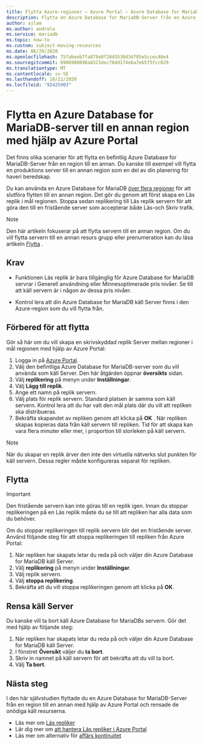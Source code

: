 ```yaml
---
title: Flytta Azure-regioner – Azure Portal – Azure Database for MariaDB
description: Flytta en Azure Database for MariaDB-Server från en Azure-region till en annan med hjälp av en Läs replik och Azure Portal.
author: ajlam
ms.author: andrela
ms.service: mariadb
ms.topic: how-to
ms.custom: subject-moving-resources
ms.date: 06/29/2020
ms.openlocfilehash: 75fabeeb7fa879a0f2843538d34f85e5ccec40e4
ms.sourcegitcommit: 6906980890a8321dec78dd174e6a7eb5f5fcc029
ms.translationtype: MT
ms.contentlocale: sv-SE
ms.lasthandoff: 10/22/2020
ms.locfileid: "92425903"
---
```

# <a name="move-an-azure-database-for-mariadb-server-to-another-region-by-using-the-azure-portal"></a>Flytta en Azure Database for MariaDB-server till en annan region med hjälp av Azure Portal

Det finns olika scenarier för att flytta en befintlig Azure Database for MariaDB-Server från en region till en annan. Du kanske till exempel vill flytta en produktions server till en annan region som en del av din planering för haveri beredskap.

Du kan använda en Azure Database for MariaDB [över flera regioner](concepts-read-replicas.md#cross-region-replication) för att slutföra flytten till en annan region. Det gör du genom att först skapa en Läs replik i mål regionen. Stoppa sedan replikering till Läs replik servern för att göra den till en fristående server som accepterar både Läs-och Skriv trafik. 

> [!NOTE]
> Den här artikeln fokuserar på att flytta servern till en annan region. Om du vill flytta servern till en annan resurs grupp eller prenumeration kan du läsa artikeln [Flytta](../azure-resource-manager/management/move-resource-group-and-subscription.md) . 

## <a name="prerequisites"></a>Krav

- Funktionen Läs replik är bara tillgänglig för Azure Database for MariaDB servrar i Generell användning eller Minnesoptimerade pris nivåer. Se till att käll servern är i någon av dessa pris nivåer.

- Kontrol lera att din Azure Database for MariaDB käll Server finns i den Azure-region som du vill flytta från.

## <a name="prepare-to-move"></a>Förbered för att flytta

Gör så här om du vill skapa en skrivskyddad replik Server mellan regioner i mål regionen med hjälp av Azure Portal:

1. Logga in på [Azure Portal](https://portal.azure.com/).
1. Välj den befintliga Azure Database for MariaDB-server som du vill använda som käll Server. Den här åtgärden öppnar **översikts** sidan.
1. Välj **replikering** på menyn under **Inställningar**.
1. Välj **Lägg till replik**.
1. Ange ett namn på replik servern.
1. Välj plats för replik servern. Standard platsen är samma som käll servern. Kontrol lera att du har valt den mål plats där du vill att repliken ska distribueras.
1. Bekräfta skapandet av repliken genom att klicka på **OK** . När repliken skapas kopieras data från käll servern till repliken. Tid för att skapa kan vara flera minuter eller mer, i proportion till storleken på käll servern.

>[!NOTE]
> När du skapar en replik ärver den inte den virtuella nätverks slut punkten för käll servern. Dessa regler måste konfigureras separat för repliken.

## <a name="move"></a>Flytta

> [!IMPORTANT]
> Den fristående servern kan inte göras till en replik igen.
> Innan du stoppar replikeringen på en Läs replik måste du se till att repliken har alla data som du behöver.

Om du stoppar replikeringen till replik servern blir det en fristående server. Använd följande steg för att stoppa replikeringen till repliken från Azure Portal:

1. När repliken har skapats letar du reda på och väljer din Azure Database for MariaDB käll Server. 
1. Välj **replikering** på menyn under **Inställningar**.
1. Välj replik servern.
1. Välj **stoppa replikering**.
1. Bekräfta att du vill stoppa replikeringen genom att klicka på **OK**.

## <a name="clean-up-source-server"></a>Rensa käll Server

Du kanske vill ta bort käll Azure Database for MariaDBs servern. Gör det med hjälp av följande steg:

1. När repliken har skapats letar du reda på och väljer din Azure Database for MariaDB käll Server.
1. I fönstret **Översikt** väljer du **ta bort**.
1. Skriv in namnet på käll servern för att bekräfta att du vill ta bort.
1. Välj **Ta bort**.

## <a name="next-steps"></a>Nästa steg

I den här självstudien flyttade du en Azure Database for MariaDB-Server från en region till en annan med hjälp av Azure Portal och rensade de onödiga käll resurserna. 

- Läs mer om [Läs repliker](concepts-read-replicas.md)
- Lär dig mer om [att hantera Läs repliker i Azure Portal](howto-read-replicas-portal.md)
- Läs mer om alternativ för [affärs kontinuitet](concepts-business-continuity.md)